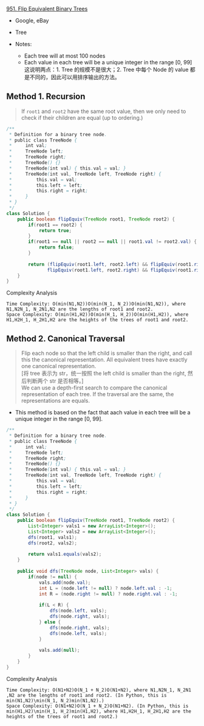[951. Flip Equivalent Binary Trees](https://leetcode.com/problems/flip-equivalent-binary-trees/)

* Google, eBay
* Tree

* Notes:
    * Each tree will at most 100 nodes
    * Each value in each tree will be a unique integer in the range [0, 99]
这说明两点：1. Tree 的规模不是很大；2. Tree 中每个 Node 的 value 都是不同的，因此可以用排序输出的方法。

## Method 1. Recursion
> If `root1` and `root2` have the same root value, then we only need to check if their children are equal (up to ordering.)

```java 
/**
 * Definition for a binary tree node.
 * public class TreeNode {
 *     int val;
 *     TreeNode left;
 *     TreeNode right;
 *     TreeNode() {}
 *     TreeNode(int val) { this.val = val; }
 *     TreeNode(int val, TreeNode left, TreeNode right) {
 *         this.val = val;
 *         this.left = left;
 *         this.right = right;
 *     }
 * }
 */
class Solution {
    public boolean flipEquiv(TreeNode root1, TreeNode root2) {
        if(root1 == root2) {
            return true;
        }
        if(root1 == null || root2 == null || root1.val != root2.val) {
            return false;
        }
        
        return (flipEquiv(root1.left, root2.left) && flipEquiv(root1.right, root2.right) ||
               flipEquiv(root1.left, root2.right) && flipEquiv(root1.right, root2.left));
    }
}
```

Complexity Analysis

    Time Complexity: O(min(N1,N2))O(min(N_1, N_2))O(min(N1​,N2​)), where N1,N2N_1, N_2N1​,N2​ are the lengths of root1 and root2.
    Space Complexity: O(min(H1,H2))O(min(H_1, H_2))O(min(H1​,H2​)), where H1,H2H_1, H_2H1​,H2​ are the heights of the trees of root1 and root2. 
    

## Method 2. Canonical Traversal
> Flip each node so that the left child is smaller than the right, and call this the canonical representation. All equivalent trees have exactly one canonical representation.              
> [将 tree 表示为 str，统一按照 the left child is smaller than the right, 然后判断两个 str 是否相等。]          
> We can use a depth-first search to compare the canonical representation of each tree. If the traversal are the same, the representations are equals.
* This method is based on the fact that aach value in each tree will be a unique integer in the range [0, 99].
```java 
/**
 * Definition for a binary tree node.
 * public class TreeNode {
 *     int val;
 *     TreeNode left;
 *     TreeNode right;
 *     TreeNode() {}
 *     TreeNode(int val) { this.val = val; }
 *     TreeNode(int val, TreeNode left, TreeNode right) {
 *         this.val = val;
 *         this.left = left;
 *         this.right = right;
 *     }
 * }
 */
class Solution {
    public boolean flipEquiv(TreeNode root1, TreeNode root2) {
        List<Integer> vals1 = new ArrayList<Integer>();
        List<Integer> vals2 = new ArrayList<Integer>();
        dfs(root1, vals1);
        dfs(root2, vals2);
        
        return vals1.equals(vals2);
    }
    
    public void dfs(TreeNode node, List<Integer> vals) {
        if(node != null) {
            vals.add(node.val);
            int L = (node.left != null) ? node.left.val : -1;
            int R = (node.right != null) ? node.right.val : -1;
            
            if(L < R) {
                dfs(node.left, vals);
                dfs(node.right, vals);
            } else {
                dfs(node.right, vals);
                dfs(node.left, vals);
            }
            
            vals.add(null);
        }
    }
}
```

Complexity Analysis

    Time Complexity: O(N1+N2)O(N_1 + N_2)O(N1​+N2​), where N1,N2N_1, N_2N1​,N2​ are the lengths of root1 and root2. (In Python, this is min⁡(N1,N2)\min(N_1, N_2)min(N1​,N2​).)
    Space Complexity: O(N1+N2)O(N_1 + N_2)O(N1​+N2​). (In Python, this is min⁡(H1,H2)\min(H_1, H_2)min(H1​,H2​), where H1,H2H_1, H_2H1​,H2​ are the heights of the trees of root1 and root2.)


